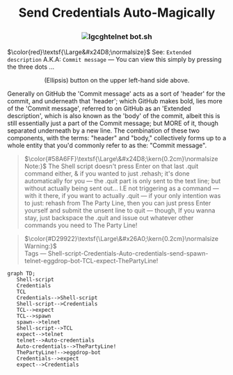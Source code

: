 # <p align="center">Send Credentials Auto-Magically</p>
### <p align="center">![lgcgh](https://user-images.githubusercontent.com/95466780/204122640-340b600f-43f1-4ecb-96b5-e3b93b168715.png)telnet bot.sh</p>

$\color{red}\textsf{\Large&#x24D8;\normalsize}$ See: `Extended description` A.K.A: `Commit message` — You can view this simply by pressing the three dots ... <p align="center">(Ellipsis) button on the upper left-hand side above.</p>

Generally on GitHub the 'Commit message' acts as a sort of 'header' for the commit, and underneath that 'header'; which GitHub makes bold, lies more of the 'Commit message', referred to on GitHub as an 'Extended description', which is also known as the 'body' of the commit, albeit this is still essentially just a part of the Commit message; but MORE of it, though separated underneath by a new line.  The combination of these two components, with the terms: "header" and "body," collectively forms up to a whole entity that you'd commonly refer to as the: "Commit message".

> $\color{#58A6FF}\textsf{\Large\&#x24D8;\kern{0.2cm}\normalsize ‎ Note:}$ The Shell script doesn't press Enter on that last .quit command either, & if you wanted to just .rehash; it's done automatically for you — the .quit part is only sent to the text line; but without actually being sent out... I.E not triggering as a command — with it there, if you want to actually .quit — if your only intention was to just: rehash from The Party Line, then you can just press Enter yourself and submit the unsent line to quit — though, If you wanna stay, just backspace the .quit and issue out whatever other commands you need to The Party Line!

> $\color{#D29922}\textsf{\Large\&#x26A0;\kern{0.2cm}\normalsize ‎ Warning:}$ \
Tags — Shell-script-Credentials-Auto-credentials-send-spawn-telnet-eggdrop-bot-TCL-expect-ThePartyLine!

```mermaid
graph TD;
   Shell-script
   Credentials
   TCL
   Credentials-->Shell-script
   Shell-script-->Credentials
   TCL-->expect
   TCL-->spawn
   spawn-->telnet
   Shell-script-->TCL
   expect-->telnet
   telnet-->Auto-credentials
   Auto-credentials-->ThePartyLine!
   ThePartyLine!-->eggdrop-bot
   Credentials-->expect
   expect-->Credentials
```

